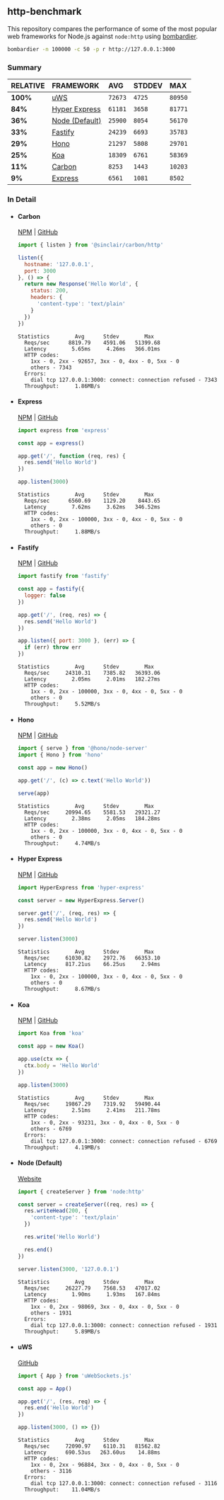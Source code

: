 ## http-benchmark

This repository compares the performance of some of the most popular web frameworks for Node.js against `node:http` using [bombardier](https://github.com/codesenberg/bombardier).

```bash
bombardier -n 100000 -c 50 -p r http://127.0.0.1:3000
```

### Summary

| RELATIVE | FRAMEWORK | AVG | STDDEV | MAX |
| :--- | :--- | :--- | :--- | :--- |
| **100%** | [uWS](#uws) | `72673` | `4725` | `80950` |
| **84%** | [Hyper Express](#hyper-express) | `61181` | `3658` | `81771` |
| **36%** | [Node (Default)](#node-default) | `25900` | `8054` | `56170` |
| **33%** | [Fastify](#fastify) | `24239` | `6693` | `35783` |
| **29%** | [Hono](#hono) | `21297` | `5808` | `29701` |
| **25%** | [Koa](#koa) | `18309` | `6761` | `58369` |
| **11%** | [Carbon](#carbon) | `8253` | `1443` | `10203` |
| **9%** | [Express](#express) | `6561` | `1081` | `8502` |


### In Detail

- #### Carbon
  [NPM](https://npmjs.com/@sinclair/carbon) | [GitHub](https://github.com/sinclairzx81/carbon)
  ```js
  import { listen } from '@sinclair/carbon/http'

  listen({
    hostname: '127.0.0.1',
    port: 3000
  }, () => {
    return new Response('Hello World', {
      status: 200,
      headers: {
        'content-type': 'text/plain'
      }
    })
  })
  ```

  ```
  Statistics        Avg      Stdev        Max
    Reqs/sec      8819.79    4591.06   51399.68
    Latency        5.65ms     4.26ms   366.01ms
    HTTP codes:
      1xx - 0, 2xx - 92657, 3xx - 0, 4xx - 0, 5xx - 0
      others - 7343
    Errors:
      dial tcp 127.0.0.1:3000: connect: connection refused - 7343
    Throughput:     1.86MB/s
  ```

- #### Express
  [NPM](https://npmjs.com/express) | [GitHub](https://github.com/expressjs/express)
  ```js
  import express from 'express'

  const app = express()

  app.get('/', function (req, res) {
    res.send('Hello World')
  })

  app.listen(3000)
  ```

  ```
  Statistics        Avg      Stdev        Max
    Reqs/sec      6560.69    1129.20    8443.65
    Latency        7.62ms     3.62ms   346.52ms
    HTTP codes:
      1xx - 0, 2xx - 100000, 3xx - 0, 4xx - 0, 5xx - 0
      others - 0
    Throughput:     1.88MB/s
  ```

- #### Fastify
  [NPM](https://npmjs.com/fastify) | [GitHub](https://github.com/fastify/fastify)
  ```js
  import fastify from 'fastify'

  const app = fastify({
    logger: false
  })

  app.get('/', (req, res) => {
    res.send('Hello World')
  })

  app.listen({ port: 3000 }, (err) => {
    if (err) throw err
  })
  ```

  ```
  Statistics        Avg      Stdev        Max
    Reqs/sec     24310.31    7385.82   36393.06
    Latency        2.05ms     2.01ms   182.27ms
    HTTP codes:
      1xx - 0, 2xx - 100000, 3xx - 0, 4xx - 0, 5xx - 0
      others - 0
    Throughput:     5.52MB/s
  ```

- #### Hono
  [NPM](https://npmjs.com/hono) | [GitHub](https://github.com/honojs/hono)
  ```js
  import { serve } from '@hono/node-server'
  import { Hono } from 'hono'

  const app = new Hono()

  app.get('/', (c) => c.text('Hello World'))

  serve(app)
  ```

  ```
  Statistics        Avg      Stdev        Max
    Reqs/sec     20994.65    5581.53   29321.27
    Latency        2.38ms     2.05ms   184.28ms
    HTTP codes:
      1xx - 0, 2xx - 100000, 3xx - 0, 4xx - 0, 5xx - 0
      others - 0
    Throughput:     4.74MB/s
  ```

- #### Hyper Express
  [NPM](https://npmjs.com/hyper-express) | [GitHub](https://github.com/kartikk221/hyper-express)
  ```js
  import HyperExpress from 'hyper-express'

  const server = new HyperExpress.Server()

  server.get('/', (req, res) => {
    res.send('Hello World')
  })

  server.listen(3000)
  ```

  ```
  Statistics        Avg      Stdev        Max
    Reqs/sec     61030.82    2972.76   66353.10
    Latency      817.21us    66.25us     2.94ms
    HTTP codes:
      1xx - 0, 2xx - 100000, 3xx - 0, 4xx - 0, 5xx - 0
      others - 0
    Throughput:     8.67MB/s
  ```

- #### Koa
  [NPM](https://npmjs.com/koa) | [GitHub](https://github.com/koajs/koa)
  ```js
  import Koa from 'koa'

  const app = new Koa()

  app.use(ctx => {
    ctx.body = 'Hello World'
  })

  app.listen(3000)
  ```

  ```
  Statistics        Avg      Stdev        Max
    Reqs/sec     19867.29    7319.92   59490.44
    Latency        2.51ms     2.41ms   211.78ms
    HTTP codes:
      1xx - 0, 2xx - 93231, 3xx - 0, 4xx - 0, 5xx - 0
      others - 6769
    Errors:
      dial tcp 127.0.0.1:3000: connect: connection refused - 6769
    Throughput:     4.19MB/s
  ```

- #### Node (Default)
  [Website](https://nodejs.org/api/http.html)
  ```js
  import { createServer } from 'node:http'

  const server = createServer((req, res) => {
    res.writeHead(200, {
      'content-type': 'text/plain'
    })

    res.write('Hello World')

    res.end()
  })

  server.listen(3000, '127.0.0.1')
  ```

  ```
  Statistics        Avg      Stdev        Max
    Reqs/sec     26227.79    7568.53   47017.02
    Latency        1.90ms     1.93ms   167.84ms
    HTTP codes:
      1xx - 0, 2xx - 98069, 3xx - 0, 4xx - 0, 5xx - 0
      others - 1931
    Errors:
      dial tcp 127.0.0.1:3000: connect: connection refused - 1931
    Throughput:     5.89MB/s
  ```

- #### uWS
  [GitHub](https://github.com/uNetworking/uWebSockets.js)
  ```js
  import { App } from 'uWebSockets.js'

  const app = App()

  app.get('/', (res, req) => {
    res.end('Hello World')
  })

  app.listen(3000, () => {})
  ```

  ```
  Statistics        Avg      Stdev        Max
    Reqs/sec     72090.97    6110.31   81562.82
    Latency      690.53us   263.60us    14.88ms
    HTTP codes:
      1xx - 0, 2xx - 96884, 3xx - 0, 4xx - 0, 5xx - 0
      others - 3116
    Errors:
      dial tcp 127.0.0.1:3000: connect: connection refused - 3116
    Throughput:    11.04MB/s
  ```


